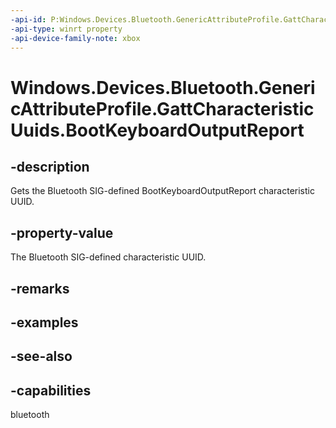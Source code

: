 ```yaml
---
-api-id: P:Windows.Devices.Bluetooth.GenericAttributeProfile.GattCharacteristicUuids.BootKeyboardOutputReport
-api-type: winrt property
-api-device-family-note: xbox
---
```


<!-- Property syntax
public System.Guid BootKeyboardOutputReport { get; }
-->

# Windows.Devices.Bluetooth.GenericAttributeProfile.GattCharacteristicUuids.BootKeyboardOutputReport

## -description
Gets the Bluetooth SIG-defined BootKeyboardOutputReport characteristic UUID.

## -property-value
The Bluetooth SIG-defined characteristic UUID.

## -remarks

## -examples

## -see-also

## -capabilities
bluetooth

